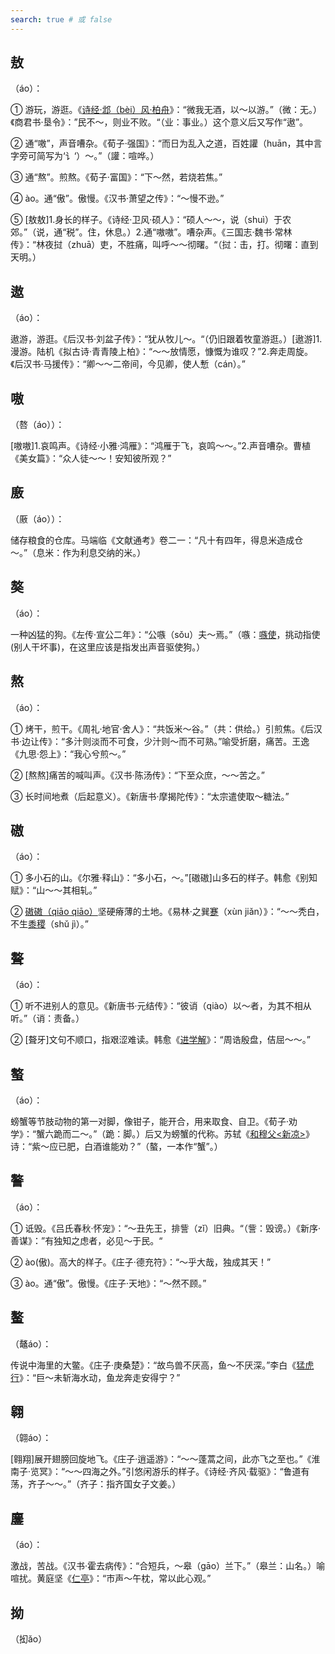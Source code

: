 ```yaml
---
search: true # 或 false
---
```


## 敖

（áo）：

➀ 游玩，游逛。《[诗经·邶（bèi）风·柏舟](../../example/诗经/诗经·邶风·柏舟)》：“微我无酒，以～以游。”（微：无。）《商君书·垦令》：”民不～，则业不败。“（业：事业。）这个意义后又写作“遨”。

➁ 通“嗷”，声音嘈杂。《荀子·强国》：“而日为乱入之道，百姓讙（huān，其中言字旁可简写为‘讠‘）～。”（讙：喧哗。）

➂ 通“熬”。煎熬。《荀子·富国》：“下～然，若烧若焦。”

➃ ào。通“傲”。傲慢。《汉书·萧望之传》：“～慢不逊。”

➄ [敖敖]1.身长的样子。《诗经·卫风·硕人》：“硕人～～，说（shuì）于农郊。”（说，通“税”。住，休息。）2.通“嗷嗷”。嘈杂声。《三国志·魏书·常林传》：“林夜挝（zhuā）吏，不胜痛，叫呼～～彻曙。“（挝：击，打。彻曙：直到天明。）

## 遨

（áo）：

遨游，游逛。《后汉书·刘盆子传》：“犹从牧儿～。“（仍旧跟着牧童游逛。）[遨游]1.漫游。陆机《拟古诗·青青陵上柏》：“～～放情愿，慷慨为谁叹？”2.奔走周旋。《后汉书·马援传》：“卿～～二帝间，今见卿，使人慙（cán）。”

## 嗷

（嗸（áo））：

[嗷嗷]1.哀鸣声。《诗经·小雅·鸿雁》：“鸿雁于飞，哀鸣～～。”2.声音嘈杂。曹植《美女篇》：“众人徒～～！安知彼所观？”

## 廒

（厫（áo））：

储存粮食的仓库。马端临《文献通考》卷二一：“凡十有四年，得息米造成仓～。”（息米：作为利息交纳的米。）

## 獒

（áo）：

一种凶猛的狗。《左传·宣公二年》：“公嗾（sǒu）夫～焉。”（嗾：[嗾使](https://hanyu.baidu.com/hanyu-page/term/detail?wd=%E5%97%BE%E4%BD%BF&cf=zuci&ptype=zici)，挑动指使(别人干坏事)，在这里应该是指发出声音驱使狗。）

## 熬

（áo）：

➀ 烤干，煎干。《周礼·地官·舍人》：“共饭米～谷。”（共：供给。）引煎焦。《后汉书·边让传》：“多汁则淡而不可食，少汁则～而不可熟。”喻受折磨，痛苦。王逸《九思·怨上》：“我心兮煎～。”

➁ [熬熬]痛苦的喊叫声。《汉书·陈汤传》：“下至众庶，～～苦之。”

➂ 长时间地煮（后起意义）。《新唐书·摩揭陀传》：“太宗遣使取～糖法。”

## 磝

（áo）：

➀ 多小石的山。《尔雅·释山》：“多小石，～。”[磝磝]山多石的样子。韩愈《别知赋》：“山～～其相轧。”

➁ [磝磝（qiāo qiāo）](https://hanyu.baidu.com/hanyu-page/term/detail?wd=%E7%A3%9D%E7%A3%9D)坚硬瘠薄的土地。《易林·之巽[蹇](./ai#薆)（xùn jiǎn）》：“～～秃白，不生[黍稷](https://hanyu.baidu.com/hanyu-page/term/detail?wd=%E9%BB%8D%E7%A8%B7&from=zici)（shǔ jì）。”

## 聱

（áo）：

➀ 听不进别人的意见。《新唐书·元结传》：“彼诮（qiào）以～者，为其不相从听。”（诮：责备。）

➁ [聱牙]文句不顺口，指艰涩难读。韩愈《[进学解](../../example/韩愈/进学解)》：“周诰殷盘，佶屈～～。”

## 螯

（áo）：

螃蟹等节肢动物的第一对脚，像钳子，能开合，用来取食、自卫。《荀子·劝学》：“蟹六跪而二～。”（跪：脚。）后又为螃蟹的代称。苏轼《[和穆父&lt;新凉&gt;](../../example/苏轼/和穆父新凉)》诗：“紫～应已肥，白酒谁能劝？”（螯，一本作“蟹”。）

## 謷

（áo）：

➀ 诋毁。《吕氏春秋·怀宠》：“～丑先王，排訾（zǐ）旧典。“（訾：毁谤。）《新序·善谋》：”有独知之虑者，必见～于民。“

➁ ào(傲)。高大的样子。《庄子·德充符》：“～乎大哉，独成其天！”

➂ ào。通“傲”。傲慢。《庄子·天地》：“～然不顾。”

## 鳌

（鼇áo）：

传说中海里的大鳖。《庄子·庚桑楚》：“故鸟兽不厌高，鱼～不厌深。”李白《[猛虎行](../../example/李白/猛虎行)》：“巨～未斩海水动，鱼龙奔走安得宁？”

## 翱

（翶áo）：

[翱翔]展开翅膀回旋地飞。《庄子·逍遥游》：“～～蓬蒿之间，此亦飞之至也。”《淮南子·览冥》：“～～四海之外。”引悠闲游乐的样子。《诗经·齐风·载驱》：“鲁道有荡，齐子～～。”（齐子：指齐国女子文姜。）

## 鏖

（áo）：

激战，苦战。《汉书·霍去病传》：“合短兵，～皋（gāo）兰下。”（皋兰：山名。）喻喧扰。黄庭坚《[仁亭](../../example/黄庭坚/仁亭)》：“市声～午枕，常以此心观。”

## 拗

（抝ǎo）

